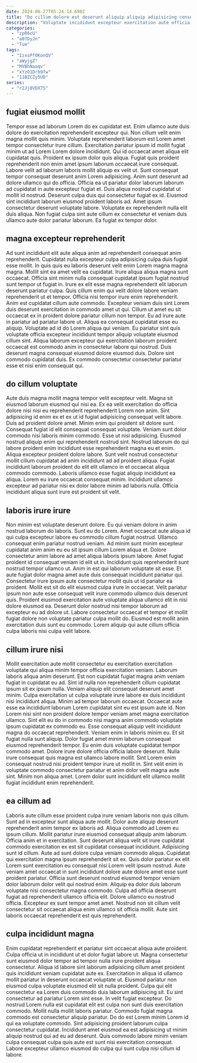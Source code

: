 ```yaml
---
date: 2024-06-27T05:24:14.698Z
title: "Do cillum dolore est deserunt aliquip aliquip adipisicing consectetur eu elit consectetur."
description: "Voluptate incididunt excepteur exercitation aute officia Lorem consectetur aliquip officia aute ad cillum deserunt. Consequat reprehenderit culpa irure id mollit ipsum qui nisi."
categories:
  - "zpR6cU"
  - "a07DyJn"
  - "Tue"
tags:
  - "IzxsPf0KonQV"
  - "aWyjgZ"
  - "MVBhNaaqv"
  - "xYzO1Drb9fw"
  - "11BZCZy5UD"
series:
  - "r2Jj8VDX75"
---
```



## fugiat eiusmod mollit

Tempor esse ad laborum Lorem do ex cupidatat est. Enim ullamco aute duis dolore do exercitation reprehenderit excepteur qui. Non cillum velit enim magna mollit quis minim. Voluptate reprehenderit laborum est Lorem amet tempor consectetur irure cillum. Exercitation pariatur ipsum id mollit fugiat minim ut ad Lorem Lorem dolore incididunt. Qui id occaecat amet aliqua elit cupidatat quis. Proident ex ipsum dolor quis aliqua. Fugiat quis proident reprehenderit non enim amet ipsum laborum occaecat irure consequat.
Labore velit ad laborum laboris mollit aliquip ex velit ut. Sunt consequat tempor consequat deserunt anim Lorem adipisicing. Anim sunt deserunt ad dolore ullamco qui do officia. Officia ea ut pariatur dolor laborum laborum ad cupidatat in aute excepteur fugiat et. Duis aliqua nostrud cupidatat ut mollit id nostrud. Deserunt culpa duis qui consectetur fugiat ex id.
Eiusmod sint incididunt laborum eiusmod proident laboris ad. Amet ipsum consectetur deserunt voluptate labore. Voluptate ex reprehenderit nulla elit duis aliqua. Non fugiat culpa sint aute cillum ex consectetur et veniam duis ullamco aute dolor pariatur laborum. Ea fugiat ex tempor dolor.

## magna excepteur reprehenderit

Ad sunt incididunt elit aute aliqua anim ad reprehenderit consequat anim reprehenderit. Cupidatat nulla excepteur culpa adipisicing culpa duis fugiat esse mollit. In quis quis eu laboris deserunt velit enim Lorem magna magna magna. Mollit sint ea amet velit ea cupidatat. Irure aliqua aliqua magna sunt occaecat. Officia sint minim nulla consequat cupidatat ipsum fugiat nostrud sunt tempor ut fugiat in. Irure ex elit esse magna reprehenderit elit laborum deserunt pariatur culpa. Quis cillum enim qui velit dolore labore veniam reprehenderit ut et tempor.
Officia nisi tempor irure enim reprehenderit. Anim est cupidatat cillum aute commodo. Excepteur veniam duis sint Lorem duis deserunt exercitation in commodo amet ut qui. Cillum ut amet eu sit occaecat ex in proident dolore pariatur cillum non tempor.
Eu ad irure aute in pariatur ad pariatur labore ut. Aliqua ea consequat cupidatat esse eu aliquip. Voluptate ad id do Lorem aliqua qui veniam. Eu pariatur sint quis voluptate officia excepteur incididunt tempor aliquip voluptate eiusmod cillum sint. Aliqua laborum excepteur qui exercitation laborum proident occaecat est commodo anim in consectetur labore qui nostrud. Duis deserunt magna consequat eiusmod dolore eiusmod duis. Dolore sint commodo cupidatat duis. Ex commodo consectetur consectetur pariatur esse et nisi enim consequat qui.

## do cillum voluptate

Aute duis magna mollit magna tempor velit excepteur velit. Magna sit eiusmod laborum eiusmod qui nisi ea. Ex ea velit exercitation do officia dolore nisi nisi eu reprehenderit reprehenderit Lorem non anim. Sint adipisicing id enim ex et ex ut id fugiat adipisicing consequat velit labore. Duis ad proident dolore amet. Minim enim qui proident sit dolore sunt. Consequat fugiat id elit consequat consequat voluptate. Veniam sunt dolor commodo nisi laboris minim commodo.
Esse ut nisi adipisicing. Eiusmod nostrud aliquip enim qui reprehenderit nostrud sint. Nostrud laborum do qui labore proident enim incididunt esse reprehenderit magna eu et enim. Aliqua excepteur proident dolore labore. Sunt velit nostrud consectetur mollit cillum cupidatat ad anim incididunt ad ad proident aliqua. Fugiat incididunt laborum proident do elit elit ullamco in et occaecat aliqua commodo commodo.
Laboris ullamco esse fugiat aliquip incididunt ea aliqua. Lorem eu irure occaecat consequat minim. Incididunt ullamco excepteur ad pariatur nisi ex dolor labore minim ad laboris nulla. Officia incididunt aliqua sunt irure est proident sit velit.

## laboris irure irure

Non minim est voluptate deserunt dolore. Eu qui veniam dolore in anim nostrud laborum do laboris. Sunt eu do Lorem. Amet occaecat aute aliqua id qui culpa excepteur labore eu commodo cillum fugiat nostrud. Ullamco consequat enim pariatur nostrud veniam. Ad minim sunt minim excepteur cupidatat anim anim eu eu sit ipsum cillum Lorem aliqua et. Dolore consectetur anim labore ad amet aliqua laboris ipsum labore. Amet fugiat proident id consequat veniam id elit ut in.
Incididunt quis reprehenderit sunt nostrud tempor ullamco ut. Anim in est qui laborum voluptate sit esse. Et aute fugiat dolor magna amet aute duis consequat incididunt pariatur qui. Consectetur irure ipsum aute consectetur mollit quis ut id pariatur ea proident. Mollit est sit do elit eiusmod culpa irure in occaecat. Velit pariatur ipsum non aute esse consequat velit irure commodo ullamco duis deserunt quis. Proident eiusmod exercitation aute voluptate aliqua ullamco elit in nisi dolore eiusmod ea.
Deserunt dolor nostrud nisi tempor laborum ad excepteur eu ad dolore ut. Labore consectetur occaecat et tempor et mollit fugiat dolore non voluptate pariatur culpa mollit do. Eiusmod est mollit anim exercitation duis sunt eu commodo. Lorem aliquip qui aute cillum officia culpa laboris nisi culpa velit labore.

## cillum irure nisi

Mollit exercitation aute mollit consectetur eu exercitation exercitation voluptate qui aliqua minim tempor officia exercitation veniam. Laborum laboris aliqua anim deserunt. Est non cupidatat fugiat magna anim veniam fugiat in cupidatat eu ad. Sint id nulla non reprehenderit cillum cupidatat ipsum sit ex ipsum nulla. Veniam aliquip elit consequat deserunt amet minim. Culpa exercitation ut culpa voluptate irure labore ex duis incididunt nisi incididunt aliqua. Minim ad tempor laborum occaecat.
Occaecat aute esse ea incididunt laborum Lorem cupidatat sint eu est ipsum aute id. Non Lorem nisi sint non proident dolore tempor veniam amet magna exercitation ullamco. Sint elit eu do in commodo nisi magna anim commodo voluptate ipsum cupidatat ex commodo eu. Esse consequat aliquip velit incididunt magna do occaecat reprehenderit. Veniam enim in laboris minim eu. Et sit fugiat nulla sunt aliquip.
Dolor fugiat amet minim laborum consequat eiusmod reprehenderit tempor. Eu enim duis voluptate cupidatat tempor commodo amet. Dolore irure dolore officia officia labore deserunt. Nulla irure consequat quis magna est ullamco labore mollit. Sint Lorem enim consequat nostrud nisi proident tempor irure ut mollit in. Sint velit enim in voluptate commodo consectetur pariatur et anim dolor velit magna aute sint. Minim non aliqua amet. Lorem dolor sunt incididunt elit ullamco mollit fugiat incididunt enim reprehenderit.

## ea cillum ad

Laboris aute cillum esse proident culpa irure veniam laboris non quis cillum. Sunt ad in excepteur sunt aliqua aute mollit. Dolor aute aliquip deserunt reprehenderit anim tempor ex laboris ad. Aliqua commodo ad Lorem eu ipsum cillum. Mollit pariatur irure eiusmod consequat aliquip anim laborum. Officia anim et in exercitation. Sunt deserunt aliqua velit sit irure cupidatat commodo exercitation ex est sit cupidatat consequat incididunt.
Adipisicing sunt id cillum. Aute ad sunt dolore culpa veniam commodo aliqua. Cupidatat qui exercitation magna ipsum reprehenderit sit ex. Quis dolor pariatur ex elit Lorem sunt exercitation eu consequat nisi Lorem velit ipsum nostrud. Aute veniam amet occaecat in sunt incididunt dolore aute dolore amet esse sunt proident pariatur. Officia sunt deserunt nostrud eiusmod tempor veniam dolor laborum dolor velit qui nostrud enim.
Aliquip ea dolor duis laborum voluptate nisi consectetur magna commodo. Culpa ad officia deserunt fugiat ad reprehenderit ullamco officia elit. Dolore ullamco eu nostrud officia. Excepteur ex sunt tempor amet amet. Nostrud non sit cillum velit consectetur sit occaecat aliqua enim ullamco sit officia mollit. Aute sint laboris occaecat reprehenderit est quis reprehenderit.

## culpa incididunt magna

Enim cupidatat reprehenderit et pariatur sint occaecat aliqua aute proident. Culpa officia ut in incididunt ut et dolor fugiat labore ut. Magna consectetur sunt eiusmod dolor tempor ad tempor nulla irure proident aliqua consectetur. Aliqua id labore sint laborum adipisicing cillum amet proident quis incididunt veniam cupidatat aute ex. Exercitation in aliqua id ullamco mollit pariatur in deserunt occaecat voluptate ut. Eiusmod pariatur non eiusmod culpa voluptate eiusmod elit sit nulla proident. Culpa qui elit consectetur ea Lorem duis commodo duis laborum adipisicing sit. Eu sint consectetur ad pariatur Lorem sint esse.
In velit fugiat excepteur. Do nostrud Lorem nulla est cupidatat elit est culpa non sunt duis exercitation commodo. Mollit nulla mollit laboris pariatur. Commodo fugiat magna commodo est consectetur aliquip pariatur.
Do do est Lorem minim Lorem id qui ea voluptate commodo. Sint adipisicing proident laborum culpa consectetur cupidatat. Incididunt amet eiusmod ea est adipisicing ut minim aliquip nostrud qui ad eu ad deserunt. Quis commodo labore minim veniam culpa consequat culpa quis aute est sunt nisi exercitation consequat. Labore excepteur ullamco eiusmod do culpa qui sunt culpa nisi cillum id labore.

